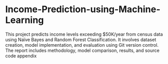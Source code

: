# Income-Prediction-using-Machine-Learning
This project predicts income levels exceeding $50K/year from census data using Naïve Bayes and Random Forest Classification. It involves dataset creation, model implementation, and evaluation using Git version control. The report includes methodology, model comparison, results, and source code appendix
